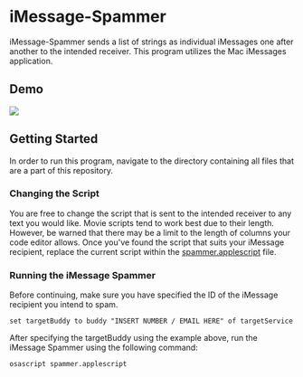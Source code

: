 # iMessage-Spammer

iMessage-Spammer sends a list of strings as individual iMessages one after another to the intended receiver. This program utilizes the Mac iMessages application.

## Demo

![](Example.gif)

## Getting Started

In order to run this program, navigate to the directory containing all files that are a part of this repository.

### Changing the Script

You are free to change the script that is sent to the intended receiver to any text you would like.
Movie scripts tend to work best due to their length. However, be warned that there may be a limit to the length of columns
your code editor allows. Once you've found the script that suits your iMessage recipient, replace the current script
within the [spammer.applescript](#) file. 

### Running the iMessage Spammer

Before continuing, make sure you have specified the ID of the iMessage recipient you intend to spam.
```
set targetBuddy to buddy "INSERT NUMBER / EMAIL HERE" of targetService
```

After specifying the targetBuddy using the example above, run the iMessage Spammer using the following command:
```
osascript spammer.applescript
```
